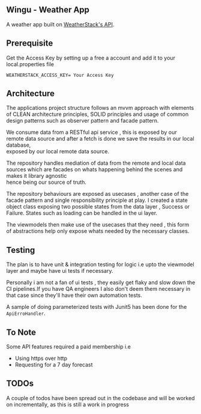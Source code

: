 ## Wingu - Weather App

A weather app built on [WeatherStack's API](https://weatherstack.com/).

## Prerequisite

Get the Access Key by setting up a free a account and add it to your local.properties file
```
WEATHERSTACK_ACCESS_KEY= Your Access Key
```

## Architecture

The applications project structure follows an mvvm approach with elements of CLEAN architecture principles, SOLID principles and usage of common design patterns
such as observer pattern and facade pattern.

We consume data from a RESTful api service , this is exposed by our remote data source and after a fetch is done we save the results in our local database,  
exposed by our local remote data source.

The repository handles mediation of data from the remote and local data sources which are facades on whats happening behind the scenes and makes it library agnostic  
hence being our source of truth.

The repository behaviours are exposed as usecases , another case of the facade pattern and single responsibility principle at play. I created a state object class
exposing two possible states from the data layer , Success or Failure. States such as loading can be handled in the ui layer.

The viewmodels then make use of the usecases that they need , this form of abstractions help only expose whats needed by the necessary classes.

## Testing

The plan is to have unit & integration testing for logic i.e upto the viewmodel layer and maybe have ui tests if necessary.

Personally i am not a fan of ui tests , they easily get flaky and slow down the CI pipelines.If you have QA engineers I also don't deem them necessary
in that case since they'll have their own automation tests.

A sample of doing parameterized tests with Junit5 has been done for the `ApiErroHandler`.

## To Note

Some API features required a paid membership i.e
- Using https over http
- Requesting for a 7 day forecast

## TODOs

A couple of todos have been spread out in the codebase and will be worked on incrementally, as this is still a work in progress

